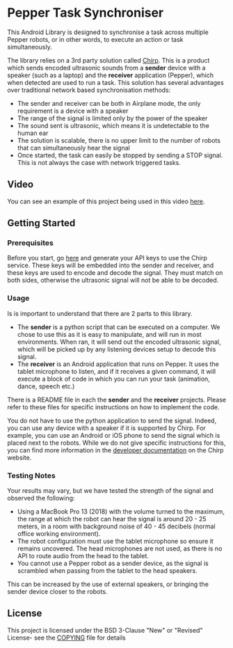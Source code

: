 # Pepper Task Synchroniser

This Android Library is designed to synchronise a task across multiple Pepper robots, or in other words, to execute an action or task simultaneously.

The library relies on a 3rd party solution called [Chirp](https://chirp.io/). This is a product which sends encoded ultrasonic sounds from a **sender** device with a speaker (such as a laptop) and the **receiver** application (Pepper), which when detected are used to run a task. 
This solution has several advantages over traditional network based synchronisation methods:

 - The sender and receiver can be both in Airplane mode, the only requirement is a device with a speaker
 - The range of the signal is limited only by the power of the speaker
 - The sound sent is ultrasonic, which means it is undetectable to the human ear
 - The solution is scalable, there is no upper limit to the number of robots that can simultaneously hear the signal
 - Once started, the task can easily be stopped by sending a STOP signal. This is not always the case with network triggered tasks. 

## Video

You can see an example of this project being used in this video [here](https://www.youtube.com/watch?v=dWBhFKQlBk4).

## Getting Started

### Prerequisites 

Before you start, go [here](https://developers.chirp.io/applications) and generate your API keys to use the Chirp service. These keys will be embedded into the sender and receiver, and these keys are used to encode and decode the signal. They must match on both sides, otherwise the ultrasonic signal will not be able to be decoded.

### Usage

Is is important to understand that there are 2 parts to this library. 

 - The **sender** is a python script that can be executed on a computer. We chose to use this as it is easy to manipulate, and will run in most environments. When ran, it will send out the encoded ultrasonic signal, which will be picked up by any listening devices setup to decode this signal.
 - The **receiver** is an Android application that runs on Pepper. It uses the tablet microphone to listen, and if it receives a given command, it will execute a block of code in which you can run your task (animation, dance, speech etc.)

There is a README file in each the **sender** and the **receiver** projects. Please refer to these files for specific instructions on how to implement the code.

You do not have to use the python application to send the signal. Indeed, you can use any device with a speaker if it is supported by Chirp. For example, you can use an Android or iOS phone to send the signal which is placed next to the robots. While we do not give specific instructions for this, you can find more information in the [developer documentation](https://developers.chirp.io/docs) on the Chirp website.

### Testing Notes

Your results may vary, but we have tested the strength of the signal and observed the following:

 - Using a MacBook Pro 13 (2018) with the volume turned to the maximum, the range at which the robot can hear the signal is around 20 - 25 meters, in a room with background noise of 40 - 45 decibels (normal office working environment). 
 - The robot configuration must use the tablet microphone so ensure it remains uncovered. The head microphones are not used, as there is no API to route audio from the head to the tablet.
 - You cannot use a Pepper robot as a sender device, as the signal is scrambled when passing from the tablet to the head speakers.

This can be increased by the use of external speakers, or bringing the sender device closer to the robots.

## License

This project is licensed under the BSD 3-Clause "New" or "Revised" License- see the [COPYING](COPYING.md) file for details
